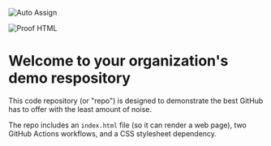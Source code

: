 ![Auto Assign](https://github.com/pnupx3/demo-repository/actions/workflows/auto-assign.yml/badge.svg)

![Proof HTML](https://github.com/pnupx3/demo-repository/actions/workflows/proof-html.yml/badge.svg)

# Welcome to your organization's demo respository
This code repository (or "repo") is designed to demonstrate the best GitHub has to offer with the least amount of noise.

The repo includes an `index.html` file (so it can render a web page), two GitHub Actions workflows, and a CSS stylesheet dependency.
